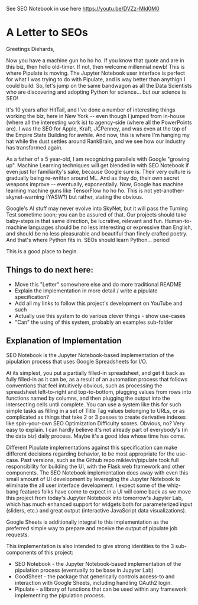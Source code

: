 See SEO Notebook in use here <a href="https://youtu.be/DVZz-Mld0M0">https://youtu.be/DVZz-Mld0M0</a>

# A Letter to SEOs

Greetings Diehards,

Now you have a machine gun ho ho ho. If you know that quote and are in this
biz, then hello old-timer. If not, then welcome millennial newb! This is where
Pipulate is moving. The Jupyter Notebook user interface is perfect for what I
was trying to do with Pipulate, and is way better than anythign I could build.
So, let's jump on the same bandwagon as all the Data Scientists who are
discovering and adopting Python for science... but our science is SEO!

It's 10 years after HitTail, and I've done a number of interesting things
working the biz, here in New York -- even though I jumped from in-house (where
all the interesting work is) to agency-side (where all the PowerPoints are). I
was the SEO for Apple, Kraft, JCPenney, and was even at the top of the Empire
State Building for awhile. And now, this is where I'm hanging my hat while the
dust settles around RankBrain, and we see how our industry has transformed
again.

As a father of a 5 year-old, I am recognizing parallels with Google "growing
up". Machine Learning techniques will get blended in with SEO Notebook if even
just for familiarity's sake, because Google sure is. Their very culture is
gradually being re-written around ML. And as they do, their own secret weapons
improve -- eventually, exponentially. Now, Google has machine learning machine
guns like TensorFlow ho ho ho. This is not yet-another-skynet-warning (YASW?)
but rather, stating the obvious.

Google's AI stuff may never evolve into SkyNet, but it will pass the Turning
Test sometime soon; you can be assured of that.  Our projects should take
baby-steps in that same direction, be lucrative, relevant and fun.
Human-to-machine languages should be no less interesting or expressive than
English, and should be no less pleasurable and beautiful than finely crafted
poetry. And that's where Python fits in. SEOs should learn Python... period!

This is a good place to begin.

## Things to do next here:

- Move this "Letter" somewhere else and do more traditional README
- Explain the implementation in more detail / write a pipulate specification?
- Add all my links to follow this project's development on YouTube and such
- Actually use this system to do various clever things - show use-cases
- "Can" the using of this system, probably an examples sub-folder

## Explanation of Implementation

SEO Notebook is the Jupyter Notebook-based implementation of the pipulation
process that uses Google Spreadsheets for I/O.

At its simplest, you put a partially filled-in spreadsheet, and get it back as
fully filled-in as it can be, as a result of an automation process that follows
conventions that feel intuitively obvious, such as processing the spreadsheet
left-to-right and top-to-bottom, plugging values from rows into functions
named by columns, and then plugging the output into the intersecting cells
until complete. You can use a system like this for such simple tasks as filling
in a set of Title Tag values belonging to URLs, or as complicated as things
that take 2 or 3 passes to create derivative indexes like spin-your-own SEO
Optimization Difficulty scores. Obvious, no? Very easy to explain. I can hardly
believe it's not already part of everybody's (in the data biz) daily process.
Maybe it's a good idea whose time has come.

Different Pipulate implementations against this specification can make
different decisions regarding behavior, to be most appropriate for the
use-case. Past versions, such as the Github repo miklevin/pipulate took full
responsibility for building the UI, with the Flask web framework and other
components. The SEO Notebook implementation does away with even this small
amount of UI development by leveraging the Jupyter Notebook to eliminate the
all user interface development. I expect some of the whiz-bang features folks
have come to expect in a UI will come back as we move this project from today's
Jupyter Notebook into tomorrow's Jupyter Lab, which has much enhanced support
for widgets both for parameterized input (sliders, etc.) and great output
(interactive JavaScript data visualizations).

Google Sheets is additionally integral to this implementation as the preferred
simple way to prepare and receive the output of pipulate job requests.

This implementation is also intended to give strong identities to the 3
sub-components of this project:

- SEO Notebook - the Jupyter Notebook-based implementation of the pipulation
  process (eventually to be base in Jupyter Lab)
- GoodSheet - the package that generically controls access-to and interaction
  with Google Sheets, including handling OAuth2 login.
- Pipulate - a library of functions that can be used within any framework
  implementing the pipulation process.
